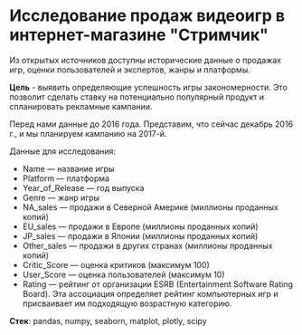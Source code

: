 # Исследование продаж видеоигр в интернет-магазине "Стримчик"

Из открытых источников доступны исторические данные о продажах игр, оценки пользователей и экспертов, жанры и платформы.

**Цель** - выявить определяющие успешность игры закономерности. Это позволит сделать ставку на потенциально популярный продукт и спланировать рекламные кампании.

Перед нами данные до 2016 года. Представим, что сейчас декабрь 2016 г., и мы планируем кампанию на 2017-й.

Данные для исследования:
* Name — название игры
* Platform — платформа
* Year_of_Release — год выпуска
* Genre — жанр игры
* NA_sales — продажи в Северной Америке (миллионы проданных копий)
* EU_sales — продажи в Европе (миллионы проданных копий)
* JP_sales — продажи в Японии (миллионы проданных копий)
* Other_sales — продажи в других странах (миллионы проданных копий)
* Critic_Score — оценка критиков (максимум 100)
* User_Score — оценка пользователей (максимум 10)
* Rating — рейтинг от организации ESRB (Entertainment Software Rating Board). Эта ассоциация определяет рейтинг компьютерных игр и присваивает им подходящую возрастную категорию.

**Cтек**: pandas, numpy, seaborn, matplot, plotly, scipy
